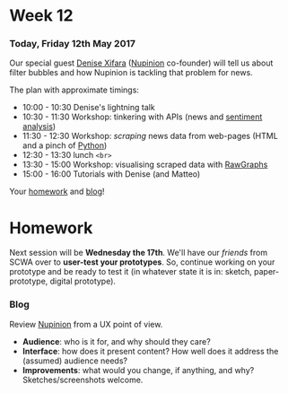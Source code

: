 # Week 12

### Today, Friday 12th May 2017

Our special guest [Denise Xifara](https://twitter.com/dkxifara) ([Nupinion](http://beta.nupinion.com/) co-founder) will tell us about filter bubbles and how Nupinion is tackling that problem for news.

The plan with approximate timings:

* 10:00 - 10:30 Denise's lightning talk
* 10:30 - 11:30 Workshop: tinkering with APIs (news and [sentiment analysis](https://dandelion.eu/))
* 11:30 - 12:30 Workshop: *scraping* news data from web-pages (HTML and a pinch of [Python](https://www.sourcelair.com/)) 
* 12:30 - 13:30 lunch `<br>`
* 13:30 - 15:00 Workshop: visualising scraped data with [RawGraphs](http://rawgraphs.io/)
* 15:00 - 16:00 Tutorials with Denise (and Matteo)

Your [homework](#homework) and [blog](#blog)!

# Homework

Next session will be **Wednesday the 17th**. We'll have our *friends* from SCWA over to **user-test your prototypes**. So, continue working on your prototype and be ready to test it (in whatever state it is in: sketch, paper-prototype, digital prototype).

### Blog

Review [Nupinion](http://beta.nupinion.com/) from a UX point of view. 

* **Audience**: who is it for, and why should they care?
* **Interface**: how does it present content? How well does it address the (assumed) audience needs?
* **Improvements**: what would you change, if anything, and why? Sketches/screenshots welcome.  
